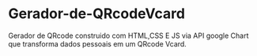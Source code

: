 # Gerador-de-QRcodeVcard
Gerador de QRcode construido com HTML,CSS E JS via API google Chart que transforma dados pessoais em um QRcode Vcard.
